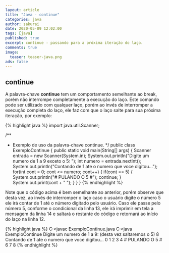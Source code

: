 ```yaml
---
layout: article
title: "Java - continue"
categories: java
author: sakurai
date: 2020-05-09 12:02:00
tags: [java]
published: true
excerpt: continue - passando para a próxima iteração do laço.
comments: true
image:
  teaser: teaser-java.png
ads: false
---
```


## continue 

A palavra-chave **continue** tem um comportamento semelhante ao break, porém não interrompe completamente a execução do laço. Este comando pode ser utilizado com qualquer laço, porém ao invés de interromper a execução completa do laço, ele faz com que o laço salte para sua próxima iteração, por exemplo:

{% highlight java %}
import java.util.Scanner;

/**
 * Exemplo de uso da palavra-chave continue.
 */
public class ExemploContinue {
  public static void main(String[] args) {
    Scanner entrada = new Scanner(System.in);
    System.out.println("Digite um numero de 1 a 9 exceto o 5: ");
    int numero = entrada.nextInt();
    System.out.println("Contando de 1 ate o numero que voce digitou…");
    for(int cont = 0; cont <= numero; cont++) {
      if(cont == 5) {
        System.out.println("# PULANDO O 5 #");
        continue;
      }
      System.out.print(cont + " ");
    }
  }
}
{% endhighlight %}

Note que o código acima é bem semelhante ao anterior, porém observe que desta vez, ao invés de interromper o laço caso o usuário digite o número 5 ele irá contar de 1 até o número digitado pelo usuário. Caso ele passe pelo número 5, conforme o condicional da linha 13, ele irá imprimir em tela a mensagem da linha 14 e saltará o restante do código e retornará ao início do laço na linha 12. 

{% highlight java %}
C:\>javac ExemploContinue.java
C:\>java ExemploContinue
Digite um numero de 1 a 9: (desta vez saltaremos o 5)
8
Contando de 1 ate o numero que voce digitou...
0 1 2 3 4 # PULANDO O 5 #
6 7 8
{% endhighlight %}